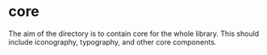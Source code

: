 # core

The aim of the directory is to contain core for the whole library. This should include iconography, typography, and
other core components.
